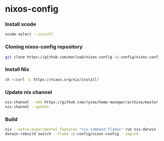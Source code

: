 # nixos-config

### Install xcode

```bash
xcode-select --install
```

### Cloning nixos-config repository

```bash
git clone https://github.com/marload/nixos-config ~/.config/nixos-config
```

### Install Nix

```bash
sh <(curl -L https://nixos.org/nix/install)
```

### Update nix channel

```bash
nix-channel --add https://github.com/rycee/home-manager/archive/master.tar.gz home-manager
nix-channel --update
```

### Build

```bash
nix --extra-experimental-features "nix-command flakes" run nix-darwin -- switch --flake ~/.config/nixos-config --impure
darwin-rebuild switch --flake ~/.config/nixos-config --impure
```